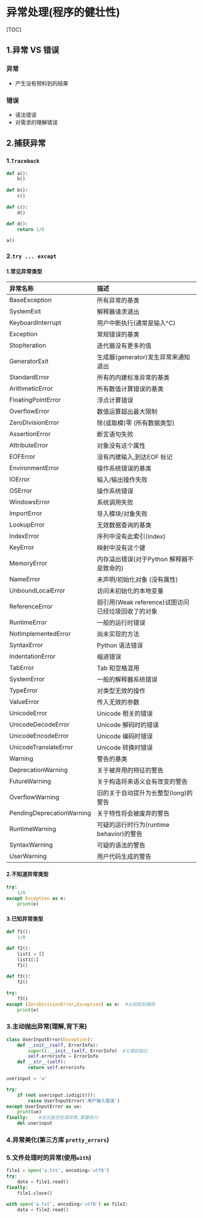 # 异常处理(程序的健壮性)

[TOC]

 ## 1.异常 VS 错误

  ### 异常

+ 产生没有预料到的结果

### 错误

+ 语法错误
+ 对需求的理解错误

## 2.捕获异常

### 1.`Traceback`

```python
def a():
    b()
    
def b():
    c()
   
def c():
    d()
   
def d():
    return 1/0

a()
```

### 2.`try ... except`

#### 1.常见异常类型

| 异常名称                  | 描述                                               |
| :------------------------ | :------------------------------------------------- |
| BaseException             | 所有异常的基类                                     |
| SystemExit                | 解释器请求退出                                     |
| KeyboardInterrupt         | 用户中断执行(通常是输入^C)                         |
| Exception                 | 常规错误的基类                                     |
| StopIteration             | 迭代器没有更多的值                                 |
| GeneratorExit             | 生成器(generator)发生异常来通知退出                |
| StandardError             | 所有的内建标准异常的基类                           |
| ArithmeticError           | 所有数值计算错误的基类                             |
| FloatingPointError        | 浮点计算错误                                       |
| OverflowError             | 数值运算超出最大限制                               |
| ZeroDivisionError         | 除(或取模)零 (所有数据类型)                        |
| AssertionError            | 断言语句失败                                       |
| AttributeError            | 对象没有这个属性                                   |
| EOFError                  | 没有内建输入,到达EOF 标记                          |
| EnvironmentError          | 操作系统错误的基类                                 |
| IOError                   | 输入/输出操作失败                                  |
| OSError                   | 操作系统错误                                       |
| WindowsError              | 系统调用失败                                       |
| ImportError               | 导入模块/对象失败                                  |
| LookupError               | 无效数据查询的基类                                 |
| IndexError                | 序列中没有此索引(index)                            |
| KeyError                  | 映射中没有这个键                                   |
| MemoryError               | 内存溢出错误(对于Python 解释器不是致命的)          |
| NameError                 | 未声明/初始化对象 (没有属性)                       |
| UnboundLocalError         | 访问未初始化的本地变量                             |
| ReferenceError            | 弱引用(Weak reference)试图访问已经垃圾回收了的对象 |
| RuntimeError              | 一般的运行时错误                                   |
| NotImplementedError       | 尚未实现的方法                                     |
| SyntaxError               | Python 语法错误                                    |
| IndentationError          | 缩进错误                                           |
| TabError                  | Tab 和空格混用                                     |
| SystemError               | 一般的解释器系统错误                               |
| TypeError                 | 对类型无效的操作                                   |
| ValueError                | 传入无效的参数                                     |
| UnicodeError              | Unicode 相关的错误                                 |
| UnicodeDecodeError        | Unicode 解码时的错误                               |
| UnicodeEncodeError        | Unicode 编码时错误                                 |
| UnicodeTranslateError     | Unicode 转换时错误                                 |
| Warning                   | 警告的基类                                         |
| DeprecationWarning        | 关于被弃用的特征的警告                             |
| FutureWarning             | 关于构造将来语义会有改变的警告                     |
| OverflowWarning           | 旧的关于自动提升为长整型(long)的警告               |
| PendingDeprecationWarning | 关于特性将会被废弃的警告                           |
| RuntimeWarning            | 可疑的运行时行为(runtime behavior)的警告           |
| SyntaxWarning             | 可疑的语法的警告                                   |
| UserWarning               | 用户代码生成的警告                                 |

#### 2.不知道异常类型

```python
try:
    1/0
except Exception as e:
    print(e)
```

#### 3.已知异常类型

```python
def f1():
    1/0

def f2():
    list1 = []
    list1[1]    
    f1()
    
def f3():
    f2()

try:
    f3()
except (ZeroDivisionError,Exception) as e:  #从前到后捕获
    print(e)  

```

### 3.主动抛出异常(理解,背下来)

```python
class UserInputError(Exception):
    def __init__(self, ErrorInfo):
        super().__init__(self, ErrorInfo)  #父类初始化
        self.errorinfo = ErrorInfo
    def __str__(self):
        return self.errorinfo

userinput = 'a'

try:
    if (not userinput.isdigit()):
        raise UserInputError('用户输入错误')
except UserInputError as ue:
    print(ue)
finally:    #无论是否处理异常,都要执行
    del userinput
```

### 4.异常美化(第三方库 `pretty_errors`)

### 5.文件处理时的异常(使用`with`)

```python
file1 = open('a.txt', encoding='utf8')
try:
    data = file1.read()
finally:
    file1.close()

with open('a.txt', encoding='utf8') as file2:
    data = file2.read()
```



